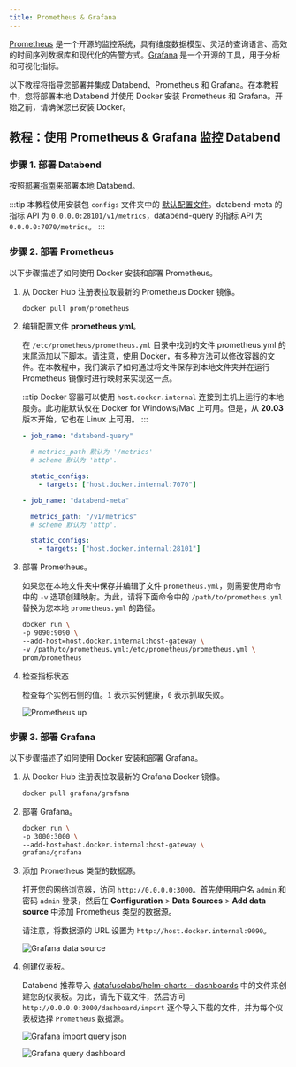 ```yaml
---
title: Prometheus & Grafana
---
```


[Prometheus](https://prometheus.io/) 是一个开源的监控系统，具有维度数据模型、灵活的查询语言、高效的时间序列数据库和现代化的告警方式。[Grafana](https://grafana.com/grafana) 是一个开源的工具，用于分析和可视化指标。

以下教程将指导您部署并集成 Databend、Prometheus 和 Grafana。在本教程中，您将部署本地 Databend 并使用 Docker 安装 Prometheus 和 Grafana。开始之前，请确保您已安装 Docker。

## 教程：使用 Prometheus & Grafana 监控 Databend

### 步骤 1. 部署 Databend

按照[部署指南](/guides/deploy)来部署本地 Databend。

:::tip
本教程使用安装包 `configs` 文件夹中的 [默认配置文件](https://github.com/datafuselabs/databend/tree/main/scripts/distribution/configs)。databend-meta 的指标 API 为 `0.0.0.0:28101/v1/metrics`，databend-query 的指标 API 为 `0.0.0.0:7070/metrics`。
:::

### 步骤 2. 部署 Prometheus

以下步骤描述了如何使用 Docker 安装和部署 Prometheus。

1. 从 Docker Hub 注册表拉取最新的 Prometheus Docker 镜像。

   ```bash
   docker pull prom/prometheus
   ```

2. 编辑配置文件 **prometheus.yml**。

   在 `/etc/prometheus/prometheus.yml` 目录中找到的文件 prometheus.yml 的末尾添加以下脚本。请注意，使用 Docker，有多种方法可以修改容器的文件。在本教程中，我们演示了如何通过将文件保存到本地文件夹并在运行 Prometheus 镜像时进行映射来实现这一点。

   :::tip
   Docker 容器可以使用 `host.docker.internal` 连接到主机上运行的本地服务。此功能默认仅在 Docker for Windows/Mac 上可用。但是，从 **20.03** 版本开始，它也在 Linux 上可用。
   :::

   ```yaml
   - job_name: "databend-query"

     # metrics_path 默认为 '/metrics'
     # scheme 默认为 'http'.

     static_configs:
       - targets: ["host.docker.internal:7070"]

   - job_name: "databend-meta"

     metrics_path: "/v1/metrics"
     # scheme 默认为 'http'.

     static_configs:
       - targets: ["host.docker.internal:28101"]
   ```

3. 部署 Prometheus。

   如果您在本地文件夹中保存并编辑了文件 `prometheus.yml`，则需要使用命令中的 `-v` 选项创建映射。为此，请将下面命令中的 `/path/to/prometheus.yml` 替换为您本地 `prometheus.yml` 的路径。

   ```bash
   docker run \
   -p 9090:9090 \
   --add-host=host.docker.internal:host-gateway \
   -v /path/to/prometheus.yml:/etc/prometheus/prometheus.yml \
   prom/prometheus
   ```

4. 检查指标状态

   检查每个实例右侧的值。`1` 表示实例健康，`0` 表示抓取失败。

   ![Prometheus up](@site/docs/public/img/tracing/prometheus-up.png)

### 步骤 3. 部署 Grafana

以下步骤描述了如何使用 Docker 安装和部署 Grafana。

1. 从 Docker Hub 注册表拉取最新的 Grafana Docker 镜像。

   ```bash
   docker pull grafana/grafana
   ```

2. 部署 Grafana。

   ```bash
   docker run \
   -p 3000:3000 \
   --add-host=host.docker.internal:host-gateway \
   grafana/grafana
   ```

3. 添加 Prometheus 类型的数据源。

   打开您的网络浏览器，访问 `http://0.0.0.0:3000`。首先使用用户名 `admin` 和密码 `admin` 登录，然后在 **Configuration** > **Data Sources** > **Add data source** 中添加 Prometheus 类型的数据源。

   请注意，将数据源的 URL 设置为 `http://host.docker.internal:9090`。

   ![Grafana data source](@site/docs/public/img/tracing/grafana-datasource.png)

4. 创建仪表板。

   Databend 推荐导入 [datafuselabs/helm-charts - dashboards](https://github.com/datafuselabs/helm-charts/tree/main/dashboards) 中的文件来创建您的仪表板。为此，请先下载文件，然后访问 `http://0.0.0.0:3000/dashboard/import` 逐个导入下载的文件，并为每个仪表板选择 `Prometheus` 数据源。

   ![Grafana import query json](@site/docs/public/img/tracing/grafana-query-json.png)

   ![Grafana query dashboard](@site/docs/public/img/tracing/grafana-query-dashboard.png)